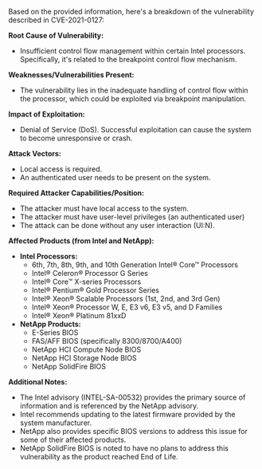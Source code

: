 Based on the provided information, here's a breakdown of the vulnerability described in CVE-2021-0127:

**Root Cause of Vulnerability:**

*   Insufficient control flow management within certain Intel processors. Specifically, it's related to the breakpoint control flow mechanism.

**Weaknesses/Vulnerabilities Present:**

*   The vulnerability lies in the inadequate handling of control flow within the processor, which could be exploited via breakpoint manipulation.

**Impact of Exploitation:**

*   Denial of Service (DoS). Successful exploitation can cause the system to become unresponsive or crash.

**Attack Vectors:**

*   Local access is required.
*   An authenticated user needs to be present on the system.

**Required Attacker Capabilities/Position:**

*   The attacker must have local access to the system.
*   The attacker must have user-level privileges (an authenticated user)
*   The attack can be done without any user interaction (UI:N).

**Affected Products (from Intel and NetApp):**

*   **Intel Processors:**
    *   6th, 7th, 8th, 9th, and 10th Generation Intel® Core™ Processors
    *   Intel® Celeron® Processor G Series
    *   Intel® Core™ X-series Processors
    *   Intel® Pentium® Gold Processor Series
    *   Intel® Xeon® Scalable Processors (1st, 2nd, and 3rd Gen)
    *   Intel® Xeon® Processor W, E, E3 v6, E3 v5, and D Families
    *   Intel® Xeon® Platinum 81xxD
*   **NetApp Products:**
    *   E-Series BIOS
    *   FAS/AFF BIOS (specifically 8300/8700/A400)
    *   NetApp HCI Compute Node BIOS
    *    NetApp HCI Storage Node BIOS
    *   NetApp SolidFire BIOS

**Additional Notes:**

*   The Intel advisory (INTEL-SA-00532) provides the primary source of information and is referenced by the NetApp advisory.
*   Intel recommends updating to the latest firmware provided by the system manufacturer.
*   NetApp also provides specific BIOS versions to address this issue for some of their affected products.
*   NetApp SolidFire BIOS is noted to have no plans to address this vulnerability as the product reached End of Life.